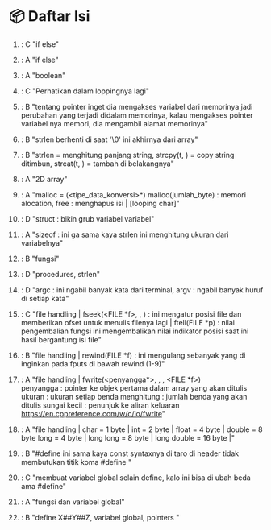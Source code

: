 # 📦 Daftar Isi

1. : C "if else"
2. : A "if else"
3. : A "boolean"
4. : C "Perhatikan dalam loppingnya lagi"
5. : B "tentang pointer inget dia mengakses variabel dari memorinya
   jadi perubahan yang terjadi didalam memorinya, kalau mengakses
   pointer variabel nya memori, dia mengambil alamat memorinya"
6. : B "strlen berhenti di saat '\0' ini akhirnya dari array"
7. : B "strlen = menghitung panjang string, strcpy(t, <isinya>) = copy string
   ditimbun, strcat(t, <isinya>) = tambah di belakangnya"
8. : A "2D array"
9. : A "malloc <NamaVariabel> = (<tipe_data_konversi>\*) malloc(jumlah_byte) :
   memori alocation, free : menghapus isi | [looping char]"

10. : D "struct : bikin grub variabel variabel"
11. : A "sizeof : ini ga sama kaya strlen ini menghitung ukuran dari variabelnya"
12. : B "fungsi"
13. : D "procedures, strlen"
14. : D "argc : ini ngabil banyak kata dari terminal, argv : ngabil banyak huruf
    di setiap kata"
15. : C "file handling | fseek(<FILE *f>, <offset>, <whence position>) : ini mengatur
    posisi file dan memberikan ofset untuk menulis filenya lagi | ftell(FILE *p) :
    nilai pengembalian fungsi ini mengembalikan nilai indikator posisi saat
    ini hasil bergantung isi file"
16. : B "file handling | rewind(FILE \*f) : ini mengulang sebanyak yang di inginkan pada
    fputs di bawah rewind (1-9)"
17. : A "file handling | fwrite(<penyangga*>, <ukuran>, <penghitung>, <FILE *f>)  
     penyangga : pointer ke objek pertama dalam array yang akan ditulis
    ukuran : ukuran setiap benda
    menghitung : jumlah benda yang akan ditulis
    sungai kecil : penunjuk ke aliran keluaran
    https://en.cppreference.com/w/c/io/fwrite"
18. : A "file handling | char = 1 byte | int = 2 byte | float = 4 byte | double = 8 byte
    long = 4 byte | long long = 8 byte | long double = 16 byte |"
19. : B "#define ini sama kaya const syntaxnya di taro di header tidak membutukan titik koma
    #define <namaVariabel> <isi>"
20. : C "membuat variabel global selain define, kalo ini bisa di ubah beda ama #define"
21. : A "fungsi dan variabel global"
22. : B "define X##Y##Z, variabel global, pointers "

<!-- < = kurang dari
> = ini lebih dari -->
